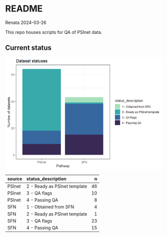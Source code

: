 README
================
Renata
2024-03-26

This repo houses scripts for QA of PSInet data.

## Current status

![](README_files/figure-gfm/unnamed-chunk-2-1.png)<!-- -->

| source | status_description           |   n |
|:-------|:-----------------------------|----:|
| PSInet | 2 - Ready as PSInet template |  46 |
| PSInet | 3 - QA flags                 |  10 |
| PSInet | 4 - Passing QA               |   8 |
| SFN    | 1 - Obtained from SFN        |   4 |
| SFN    | 2 - Ready as PSInet template |   1 |
| SFN    | 3 - QA flags                 |  23 |
| SFN    | 4 - Passing QA               |  15 |
